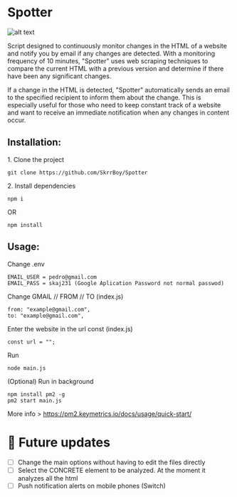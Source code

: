 # Spotter

![alt text](https://i.imgur.com/l97VRMP.jpg)

Script designed to continuously monitor changes in the HTML of a website and notify you by email if any changes are detected. With a monitoring frequency of 10 minutes, "Spotter" uses web scraping techniques to compare the current HTML with a previous version and determine if there have been any significant changes.

If a change in the HTML is detected, "Spotter" automatically sends an email to the specified recipient to inform them about the change. This is especially useful for those who need to keep constant track of a website and want to receive an immediate notification when any changes in content occur.

<h2>Installation:</h2>

<p>1. Clone the project</p>

```
git clone https://github.com/SkrrBoy/Spotter
```

<p>2. Install dependencies</p>

```
npm i
```
OR
```
npm install
```

<h2>Usage:</h2>

<p>Change .env</p>

```
EMAIL_USER = pedro@gmail.com
EMAIL_PASS = skaj231 (Google Aplication Password not normal passwod)
```

<p>Change GMAIL // FROM // TO (index.js)</p>

```
from: "example@gmail.com",
to: "example@gmail.com",
```

<p>Enter the website in the url const (index.js)</p>

```
const url = "";
```

<p>Run</p>

```
node main.js
```
<p> (Optional) Run in background</p>

```
npm install pm2 -g
pm2 start main.js
```
More info > https://pm2.keymetrics.io/docs/usage/quick-start/

<h1>🚀 Future updates</h1>

- [ ] Change the main options without having to edit the files directly
- [ ] Select the CONCRETE element to be analyzed. At the moment it analyzes all the html 
- [ ] Push notification alerts on mobile phones (Switch)
